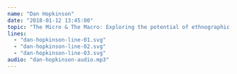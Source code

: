 ```yaml
---
name: "Dan Hopkinson"
date: "2018-01-12 13:45:00"
topic: "The Micro & The Macro: Exploring the potential of ethnographic and drawing methodologies."
lines: 
  - "dan-hopkinson-line-01.svg"
  - "dan-hopkinson-line-02.svg"
  - "dan-hopkinson-line-03.svg"
audio: "dan-hopkinson-audio.mp3"
---
```

